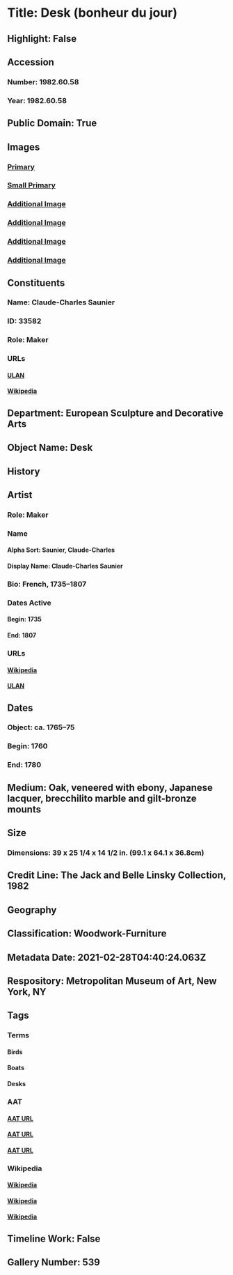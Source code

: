# Title: Desk (bonheur du jour)
## Highlight: False
## Accession
### Number: 1982.60.58
### Year: 1982.60.58
## Public Domain: True
## Images
### [Primary](https://images.metmuseum.org/CRDImages/es/original/DT8889.jpg)
### [Small Primary](https://images.metmuseum.org/CRDImages/es/web-large/DT8889.jpg)
### [Additional Image](https://images.metmuseum.org/CRDImages/es/original/DT8888.jpg)
### [Additional Image](https://images.metmuseum.org/CRDImages/es/original/ES3005.jpg)
### [Additional Image](https://images.metmuseum.org/CRDImages/es/original/ES5046.jpg)
### [Additional Image](https://images.metmuseum.org/CRDImages/es/original/232536.jpg)
## Constituents
### Name: Claude-Charles Saunier
### ID: 33582
### Role: Maker
### URLs
#### [ULAN](http://vocab.getty.edu/page/ulan/500031492)
#### [Wikipedia](https://www.wikidata.org/wiki/Q2976677)
## Department: European Sculpture and Decorative Arts
## Object Name: Desk
## History
## Artist
### Role: Maker
### Name
#### Alpha Sort: Saunier, Claude-Charles
#### Display Name: Claude-Charles Saunier
### Bio: French, 1735–1807
### Dates Active
#### Begin: 1735
#### End: 1807
### URLs
#### [Wikipedia](https://www.wikidata.org/wiki/Q2976677)
#### [ULAN](http://vocab.getty.edu/page/ulan/500031492)
## Dates
### Object: ca. 1765–75
### Begin: 1760
### End: 1780
## Medium: Oak, veneered with ebony, Japanese lacquer, brecchilito marble and gilt-bronze mounts
## Size
### Dimensions: 39 x 25 1/4 x 14 1/2 in. (99.1 x 64.1 x 36.8cm)
## Credit Line: The Jack and Belle Linsky Collection, 1982
## Geography
## Classification: Woodwork-Furniture
## Metadata Date: 2021-02-28T04:40:24.063Z
## Respository: Metropolitan Museum of Art, New York, NY
## Tags
### Terms
#### Birds
#### Boats
#### Desks
### AAT
#### [AAT URL](http://vocab.getty.edu/page/aat/300266506)
#### [AAT URL](http://vocab.getty.edu/page/aat/300178749)
#### [AAT URL](http://vocab.getty.edu/page/aat/300039338)
### Wikipedia
#### [Wikipedia]()
#### [Wikipedia]()
#### [Wikipedia]()
## Timeline Work: False
## Gallery Number: 539